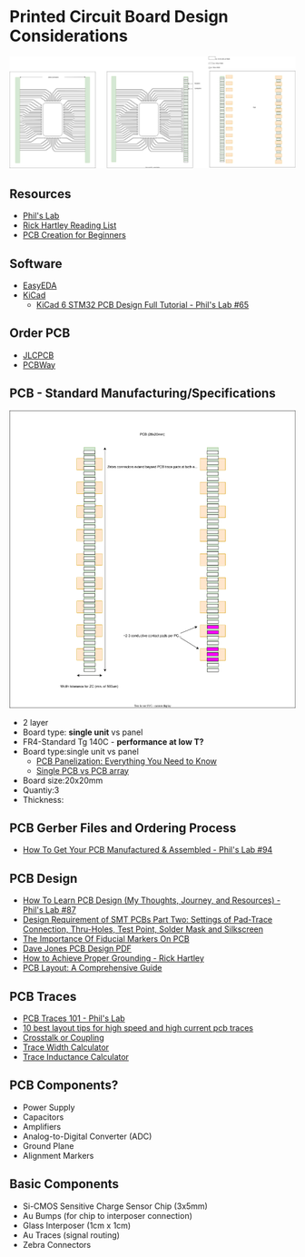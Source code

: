 # Printed Circuit Board Design Considerations 
![PCB&Zebra](./assets/PCB/PCB&Zebra.svg)
## Resources
* [Phil's Lab](https://www.phils-lab.net/services)
* [Rick Hartley Reading List](https://ninedotconnects.com/public_resources/Ricks-Reading-Recommendation.pdf)
* [PCB Creation for Beginners](https://www.youtube.com/watch?v=MsdJgEinb34&t=215s)

## Software
* [EasyEDA](https://easyeda.com)
* [KiCad](https://www.kicad.org)
  * [KiCad 6 STM32 PCB Design Full Tutorial - Phil's Lab #65](https://www.youtube.com/watch?v=aVUqaB0IMh4&t=717s)
    
## Order PCB
* [JLCPCB](https://jlcpcb.com/?from=RHS)
* [PCBWay](https://www.pcbway.com/why.html)

## PCB - Standard Manufacturing/Specifications
![PCBboardsize](./assets/PCB/PCBBoard.svg)
* 2 layer
* Board type: **single unit** vs panel
* FR4-Standard Tg 140C - **performance at low T?**
* Board type:single unit vs panel
    * [PCB Panelization: Everything You Need to Know](https://hilelectronic.com/pcb-panelization/)
    * [Single PCB vs PCB array](https://www.pcbpower.us/blog/single-pcb-vs-pcb-array)
* Board size:20x20mm
* Quantiy:3
* Thickness:
  
## PCB Gerber Files and Ordering Process
* [How To Get Your PCB Manufactured & Assembled - Phil's Lab #94](https://www.youtube.com/watch?v=PfGJDiz7-TQ&t=6s)
  
## PCB Design
* [How To Learn PCB Design (My Thoughts, Journey, and Resources) - Phil's Lab #87](https://www.youtube.com/watch?v=aODkA2mrimQ&t=799s)
* [Design Requirement of SMT PCBs Part Two: Settings of Pad-Trace Connection, Thru-Holes, Test Point, Solder Mask and Silkscreen](https://www.pcbcart.com/article/content/design-requirement-of-SMT-PCB-2.html)
* [The Importance Of Fiducial Markers On PCB](https://morepcb.com/fiducial-markers/)
* [Dave Jones PCB Design PDF](https://www.scs.stanford.edu/~zyedidia/docs/pcb/pcb_tutorial.pdf)
* [How to Achieve Proper Grounding - Rick Hartley](https://www.youtube.com/watch?v=ySuUZEjARPY&t=0s)
* [PCB Layout: A Comprehensive Guide](https://www.wevolver.com/article/pcb-layout-a-comprehensive-guide)

## PCB Traces 
* [PCB Traces 101 - Phil's Lab](https://www.youtube.com/watch?v=xEVntmYLARw&t=943s)
* [10 best layout tips for high speed and high current pcb traces](https://www.protoexpress.com/blog/best-layout-tips-for-high-speed-and-high-current-pcb-traces/)
* [Crosstalk or Coupling](https://resources.altium.com/p/crosstalk-or-coupling)
* [Trace Width Calculator](https://www.advancedpcb.com/en-us/tools/trace-width-calculator/)
* [Trace Inductance Calculator](https://spok.ca/index.php/resources/tools/106-traceindcalc)

## PCB Components?
* Power Supply
* Capacitors
* Amplifiers
* Analog-to-Digital Converter (ADC)
* Ground Plane
* Alignment Markers

## Basic Components
* Si-CMOS Sensitive Charge Sensor Chip (3x5mm)
* Au Bumps (for chip to interposer connection)
* Glass Interposer (1cm x 1cm)
* Au Traces (signal routing)
* Zebra Connectors

  

